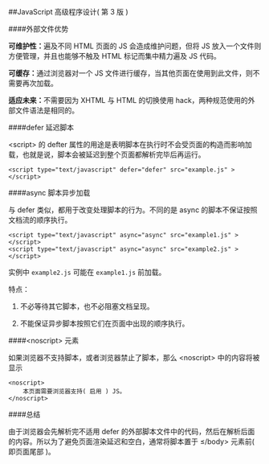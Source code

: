 ##JavaScript 高级程序设计( 第 3 版 )

####外部文件优势

<b>可维护性：</b>遍及不同 HTML 页面的 JS 会造成维护问题，但将 JS 放入一个文件则方便管理，并且也能够不触及 HTML 标记而集中精力遍及 JS 代码。

<b>可缓存：</b>通过浏览器对一个 JS 文件进行缓存，当其他页面在使用到此文件，则不需要再次加载。

<b>适应未来：</b>不需要因为 XHTML 与 HTML 的切换使用 hack，两种规范使用的外部文件语法是相同的。

####defer 延迟脚本

&lt;script> 的 defter 属性的用途是表明脚本在执行时不会受页面的构造而影响加载，也就是说，脚本会被延迟到整个页面都解析完毕后再运行。

    <script type="text/javascript" defer="defer" src="example.js" ></script>

####async 脚本异步加载

与 defer 类似，都用于改变处理脚本的行为。不同的是 async 的脚本不保证按照文档流的顺序执行。

    <script type="text/javascript" async="async" src="example1.js" ></script>
    <script type="text/javascript" async="async" src="example2.js" ></script>
    
实例中 `example2.js` 可能在 `example1.js` 前加载。

特点：

1. 不必等待其它脚本，也不必阻塞文档呈现。

2. 不能保证异步脚本按照它们在页面中出现的顺序执行。

####&lt;noscript> 元素

如果浏览器不支持脚本，或者浏览器禁止了脚本，那么 &lt;noscript> 中的内容将被显示

    <noscript>
        本页面需要浏览器支持( 启用 ) JS。
    </noscript>
    
####总结

由于浏览器会先解析完不适用 defer 的外部脚本文件中的代码，然后在解析后面的内容。所以为了避免页面渲染延迟和空白，通常将脚本置于 &le;/body> 元素前( 即页面尾部 )。
